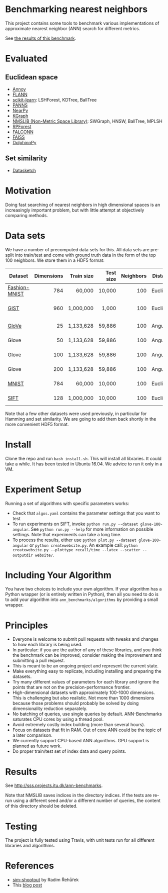 Benchmarking nearest neighbors
==============================

This project contains some tools to benchmark various implementations of approximate nearest neighbor (ANN) search for different metrics.

See [the results of this benchmark](http://sss.projects.itu.dk/ann-benchmarks).

Evaluated
=========

Euclidean space
---------------

* [Annoy](https://github.com/spotify/annoy)
* [FLANN](http://www.cs.ubc.ca/research/flann/)
* [scikit-learn](http://scikit-learn.org/stable/modules/neighbors.html): LSHForest, KDTree, BallTree
* [PANNS](https://github.com/ryanrhymes/panns)
* [NearPy](http://nearpy.io)
* [KGraph](https://github.com/aaalgo/kgraph)
* [NMSLIB (Non-Metric Space Library)](https://github.com/searchivarius/nmslib): SWGraph, HNSW, BallTree, MPLSH
* [RPForest](https://github.com/lyst/rpforest)
* [FALCONN](http://falconn-lib.org/)
* [FAISS](https://github.com/facebookresearch/faiss.git)
* [DolphinnPy](https://github.com/ipsarros/DolphinnPy)

Set similarity
--------------
* [Datasketch](https://github.com/ekzhu/datasketch)

Motivation
==========

Doing fast searching of nearest neighbors in high dimensional spaces is an increasingly important problem, but with little attempt at objectively comparing methods.

Data sets
=========

We have a number of precomputed data sets for this. All data sets are pre-split into train/test and come with ground truth data in the form of the top 100 neighbors. We store them in a HDF5 format:

| Dataset                                                           | Dimensions | Train size | Test size | Neighbors | Distance  | Download                                                                     |
| ----------------------------------------------------------------- | ---------: | ---------: | --------: | --------: | --------- | ---------------------------------------------------------------------------- |
| [Fashion-MNIST](https://github.com/zalandoresearch/fashion-mnist) |        784 |     60,000 |    10,000 |       100 | Euclidean | [HDF5](http://vectors.erikbern.com/fashion-mnist-784-euclidean.hdf5) (217MB) |
| [GIST](http://corpus-texmex.irisa.fr/)                            |        960 |  1,000,000 |     1,000 |       100 | Euclidean | N/A (coming shortly)                                                         |
| [GloVe](http://nlp.stanford.edu/projects/glove/)                  |         25 |  1,133,628 |    59,886 |       100 | Angular   | [HDF5](http://vectors.erikbern.com/glove-25-angular.hdf5) (121MB)            |
| Glove                                                             |         50 |  1,133,628 |    59,886 |       100 | Angular   | [HDF5](http://vectors.erikbern.com/glove-50-angular.hdf5) (235MB)            |
| Glove                                                             |        100 |  1,133,628 |    59,886 |       100 | Angular   | [HDF5](http://vectors.erikbern.com/glove-100-angular.hdf5) (463MB)           |
| Glove                                                             |        200 |  1,133,628 |    59,886 |       100 | Angular   | [HDF5](http://vectors.erikbern.com/glove-200-angular.hdf5) (918MB)           |
| [MNIST](http://yann.lecun.com/exdb/mnist/)                        |        784 |     60,000 |    10,000 |       100 | Euclidean | [HDF5](http://vectors.erikbern.com/mnist-784-euclidean.hdf5) (217MB)         |
| [SIFT](https://corpus-texmex.irisa.fr/)                           |        128 |  1,000,000 |    10,000 |       100 | Euclidean | [HDF5](http://vectors.erikbern.com/sift-128-euclidean.hdf5) (501MB)          |

Note that a few other datasets were used previously, in particular for Hamming and set similarity. We are going to add them back shortly in the more convenient HDF5 format.

Install
=======

Clone the repo and run `bash install.sh`. This will install all libraries. It could take a while. It has been tested in Ubuntu 16.04. We advice to run it only in a VM.

Experiment Setup
================

Running a set of algorithms with specific parameters works:

* Check that `algos.yaml` contains the parameter settings that you want to test
* To run experiments on SIFT, invoke `python run.py --dataset glove-100-angular`. See `python run.py --help` for more information on possible settings. Note that experiments can take a long time. 
* To process the results, either use `python plot.py --dataset glove-100-angular` or `python createwebsite.py`. An example call: `python createwebsite.py --plottype recall/time --latex --scatter --outputdir website/`. 

Including Your Algorithm
========================
You have two choices to include your own algorithm. If your algorithm has a Python wrapper (or is entirely written in Python), then all you need to do is to add your algorithm into `ann_benchmarks/algorithms` by providing a small wrapper. 

Principles
==========

* Everyone is welcome to submit pull requests with tweaks and changes to how each library is being used.
* In particular: if you are the author of any of these libraries, and you think the benchmark can be improved, consider making the improvement and submitting a pull request.
* This is meant to be an ongoing project and represent the current state.
* Make everything easy to replicate, including installing and preparing the datasets.
* Try many different values of parameters for each library and ignore the points that are not on the precision-performance frontier.
* High-dimensional datasets with approximately 100-1000 dimensions. This is challenging but also realistic. Not more than 1000 dimensions because those problems should probably be solved by doing dimensionality reduction separately.
* No batching of queries, use single queries by default. ANN-Benchmarks saturates CPU cores by using a thread pool.
* Avoid extremely costly index building (more than several hours).
* Focus on datasets that fit in RAM. Out of core ANN could be the topic of a later comparison.
* We currently support CPU-based ANN algorithms. GPU support is planned as future work.
* Do proper train/test set of index data and query points.

Results
=======
See http://sss.projects.itu.dk/ann-benchmarks.

Note that NMSLIB saves indices in the directory indices. 
If the tests are re-run using a different seed and/or a different number of queries, the
content of this directory should be deleted.

Testing
=======

The project is fully tested using Travis, with unit tests run for all different libraries and algorithms.

References
==========

* [sim-shootout](https://github.com/piskvorky/sim-shootout) by Radim Řehůřek
* This [blog post](http://maheshakya.github.io/gsoc/2014/08/17/performance-comparison-among-lsh-forest-annoy-and-flann.html)
